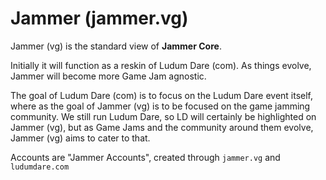 # Jammer (jammer.vg)
Jammer (vg) is the standard view of **Jammer Core**.

Initially it will function as a reskin of Ludum Dare (com). As things evolve, Jammer will become more Game Jam agnostic. 

The goal of Ludum Dare (com) is to focus on the Ludum Dare event itself, where as the goal of Jammer (vg) is to be focused on the game jamming community. We still run Ludum Dare, so LD will certainly be highlighted on Jammer (vg), but as Game Jams and the community around them evolve, Jammer (vg) aims to cater to that.

Accounts are "Jammer Accounts", created through `jammer.vg` and `ludumdare.com`
